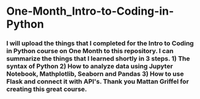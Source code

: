 # One-Month_Intro-to-Coding-in-Python

### I will upload the things that I completed for the Intro to Coding in Python course on One Month to this repository. I can summarize the things that I learned shortly in 3 steps. 1) The syntax of Python 2) How to analyze data using Jupyter Notebook, Mathplotlib, Seaborn and Pandas 3) How to use Flask and connect it with API's. Thank you Mattan Griffel for creating this great course.
